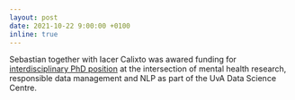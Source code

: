```yaml
---
layout: post
date: 2021-10-22 9:00:00 +0100
inline: true
---
```

Sebastian together with Iacer Calixto was awared funding for [interdisciplinary PhD position](https://dsc.uva.nl/content/news/2021/10/seven-new-interdisciplinary-data-science-phd-positions.html) at the intersection of mental health research, responsible data management and NLP as part of the UvA Data Science Centre.

